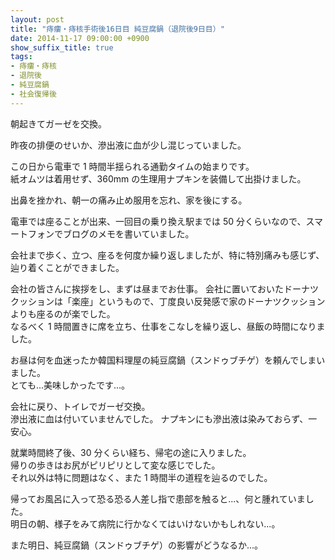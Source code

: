 ```yaml
---
layout: post
title: "痔瘻・痔核手術後16日目 純豆腐鍋（退院後9日目）"
date: 2014-11-17 09:00:00 +0900
show_suffix_title: true
tags:
- 痔瘻・痔核
- 退院後
- 純豆腐鍋
- 社会復帰後
---
```


朝起きてガーゼを交換。

昨夜の排便のせいか、滲出液に血が少し混じっていました。

この日から電車で 1 時間半揺られる通勤タイムの始まりです。  
紙オムツは着用せず、360mm の生理用ナプキンを装備して出掛けました。

出鼻を挫かれ、朝一の痛み止め服用を忘れ、家を後にする。

電車では座ることが出来、一回目の乗り換え駅までは 50 分くらいなので、スマートフォンでブログのメモを書いていました。

会社まで歩く、立つ、座るを何度か繰り返しましたが、特に特別痛みも感じず、辿り着くことができました。

会社の皆さんに挨拶をし、まずは昼までお仕事。
会社に置いておいたドーナツクッションは「楽座」というもので、丁度良い反発感で家のドーナツクッションよりも座るのが楽でした。  
なるべく 1 時間置きに席を立ち、仕事をこなしを繰り返し、昼飯の時間になりました。

お昼は何を血迷ったか韓国料理屋の純豆腐鍋（スンドゥブチゲ）を頼んでしまいました。  
とても...美味しかったです...。

会社に戻り、トイレでガーゼ交換。  
滲出液に血は付いていませんでした。
ナプキンにも滲出液は染みておらず、一安心。

就業時間終了後、30 分くらい経ち、帰宅の途に入りました。  
帰りの歩きはお尻がピリピリとして変な感じでした。  
それ以外は特に問題はなく、また 1 時間半の道程を辿るのでした。

帰ってお風呂に入って恐る恐る人差し指で患部を触ると...、何と腫れていました。  
明日の朝、様子をみて病院に行かなくてはいけないかもしれない...。

また明日、純豆腐鍋（スンドゥブチゲ）の影響がどうなるか...。

